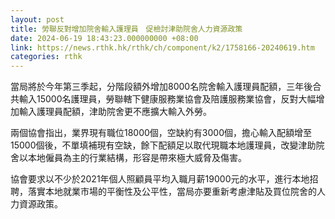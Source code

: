 ```yaml
---
layout: post
title: 勞聯反對增加院舍輸入護理員　促檢討津助院舍人力資源政策
date: 2024-06-19 18:43:23.000000000 +08:00
link: https://news.rthk.hk/rthk/ch/component/k2/1758166-20240619.htm
categories: rthk
---
```


當局將於今年第三季起，分階段額外增加8000名院舍輸入護理員配額，三年後合共輸入15000名護理員，勞聯轄下健康服務業協會及陪護服務業協會，反對大幅增加輸入護理員配額，津助院舍更不應擴大輸入外勞。

兩個協會指出，業界現有職位18000個，空缺約有3000個，擔心輸入配額增至15000個後，不單填補現有空缺，餘下配額足以取代現職本地護理員，改變津助院舍以本地僱員為主的行業結構，形容是帶來極大威脅及傷害。

協會要求以不少於2021年個人照顧員平均入職月薪19000元的水平，進行本地招聘，落實本地就業市場的平衡性及公平性，當局亦要重新考慮津貼及買位院舍的人力資源政策。
